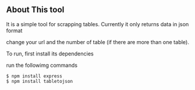 ## About This tool
It is a simple tool for scrapping tables. Currently it only returns data in json format

change your url and the number of table (if there are more than one table).

To run, first install its dependencies

run the followimg commands

    $ npm install express
    $ npm install tabletojson

